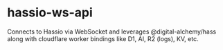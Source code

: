 # hassio-ws-api
Connects to Hassio via WebSocket and leverages @digital-alchemy/hass along with cloudflare worker bindings like D1, AI, R2 (logs), KV, etc. 
